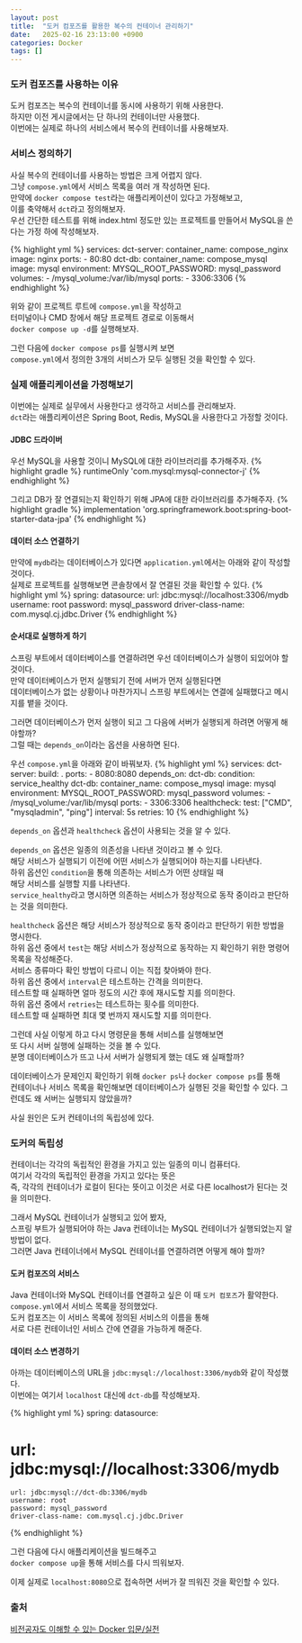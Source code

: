 ```yaml
---
layout: post
title:  "도커 컴포즈를 활용한 복수의 컨테이너 관리하기"
date:   2025-02-16 23:13:00 +0900
categories: Docker
tags: []
---
```


### 도커 컴포즈를 사용하는 이유

도커 컴포즈는 복수의 컨테이너를 동시에 사용하기 위해 사용한다.  
하지만 이전 게시글에서는 단 하나의 컨테이너만 사용했다.  
이번에는 실제로 하나의 서비스에서 복수의 컨테이너를 사용해보자.

### 서비스 정의하기

사실 복수의 컨테이너를 사용하는 방법은 크게 어렵지 않다.  
그냥 `compose.yml`에서 서비스 목록을 여러 개 작성하면 된다.  
만약에 `docker compose test`라는 애플리케이션이 있다고 가정해보고,  
이를 축약해서 `dct`라고 정의해보자.  
우선 간단한 테스트를 위해 index.html 정도만 있는 프로젝트를 만들어서 MySQL을 쓴다는 가정 하에 작성해보자.

{% highlight yml %}
services:
  dct-server:
    container_name: compose_nginx
    image: nginx
    ports: 
    - 80:80
  dct-db:
    container_name: compose_mysql
    image: mysql
    environment:
      MYSQL_ROOT_PASSWORD: mysql_password
    volumes:
      - /mysql_volume:/var/lib/mysql
    ports:
      - 3306:3306
{% endhighlight %}

위와 같이 프로젝트 루트에 `compose.yml`을 작성하고  
터미널이나 CMD 창에서 해당 프로젝트 경로로 이동해서  
`docker compose up -d`를 실행해보자.

그런 다음에 `docker compose ps`를 실행시켜 보면  
`compose.yml`에서 정의한 3개의 서비스가 모두 실행된 것을 확인할 수 있다.

### 실제 애플리케이션을 가정해보기

이번에는 실제로 실무에서 사용한다고 생각하고 서비스를 관리해보자.  
`dct`라는 애플리케이션은 Spring Boot, Redis, MySQL을 사용한다고 가정할 것이다.

#### JDBC 드라이버

우선 MySQL을 사용할 것이니 MySQL에 대한 라이브러리를 추가해주자.
{% highlight gradle %}
runtimeOnly 'com.mysql:mysql-connector-j'
{% endhighlight %}

그리고 DB가 잘 연결되는지 확인하기 위해 JPA에 대한 라이브러리를 추가해주자.
{% highlight gradle %}
implementation 'org.springframework.boot:spring-boot-starter-data-jpa'
{% endhighlight %}

#### 데이터 소스 연결하기

만약에 `mydb`라는 데이터베이스가 있다면 `application.yml`에서는 아래와 같이 작성할 것이다.  
실제로 프로젝트를 실행해보면 콘솔창에서 잘 연결된 것을 확인할 수 있다.
{% highlight yml %}
spring:
  datasource:
    url: jdbc:mysql://localhost:3306/mydb
    username: root
    password: mysql_password
    driver-class-name: com.mysql.cj.jdbc.Driver
{% endhighlight %}

#### 순서대로 실행하게 하기

스프링 부트에서 데이터베이스를 연결하려면 우선 데이터베이스가 실행이 되있어야 할 것이다.  
만약 데이터베이스가 먼저 실행되기 전에 서버가 먼저 실행된다면  
데이터베이스가 없는 상황이나 마찬가지니 스프링 부트에서는 연결에 실패했다고 메시지를 뱉을 것이다.

그러면 데이터베이스가 먼저 실행이 되고 그 다음에 서버가 실행되게 하려면 어떻게 해야할까?  
그럴 때는 `depends_on`이라는 옵션을 사용하면 된다.

우선 `compose.yml`을 아래와 같이 바꿔보자.
{% highlight yml %}
services:
  dct-server:
    build: .
    ports:
      - 8080:8080
    depends_on:
      dct-db:
        condition: service_healthy
  dct-db:
    container_name: compose_mysql
    image: mysql
    environment:
      MYSQL_ROOT_PASSWORD: mysql_password
    volumes:
      - /mysql_volume:/var/lib/mysql
    ports:
      - 3306:3306
    healthcheck:
      test: ["CMD", "mysqladmin", "ping"]
      interval: 5s
      retries: 10
{% endhighlight %}

`depends_on` 옵션과 `healthcheck` 옵션이 사용되는 것을 알 수 있다.

`depends_on` 옵션은 일종의 의존성을 나타낸 것이라고 볼 수 있다.  
해당 서비스가 실행되기 이전에 어떤 서비스가 실행되어야 하는지를 나타낸다.  
하위 옵션인 `condition`을 통해 의존하는 서비스가 어떤 상태일 때  
해당 서비스를 실행할 지를 나타낸다.  
`service_healthy`라고 명시하면 의존하는 서비스가 정상적으로 동작 중이라고 판단하는 것을 의미한다.

`healthcheck` 옵션은 해당 서비스가 정상적으로 동작 중이라고 판단하기 위한 방법을 명시한다.  
하위 옵션 중에서 `test`는 해당 서비스가 정상적으로 동작하는 지 확인하기 위한 명령어 목록을 작성해준다.  
서비스 종류마다 확인 방법이 다르니 이는 직접 찾아봐야 한다.  
하위 옵션 중에서 `interval`은 테스트하는 간격을 의미한다.  
테스트할 때 실패하면 얼마 정도의 시간 후에 재시도할 지를 의미한다.  
하위 옵션 중에서 `retries`는 테스트하는 횟수를 의미한다.  
테스트할 때 실패하면 최대 몇 번까지 재시도할 지를 의미한다.

그런데 사실 이렇게 하고 다시 명령문을 통해 서비스를 실행해보면  
또 다시 서버 실행에 실패하는 것을 볼 수 있다.  
분명 데이터베이스가 뜨고 나서 서버가 실행되게 했는 데도 왜 실패할까?

데이터베이스가 문제인지 확인하기 위해 `docker ps`나 `docker compose ps`를 통해  
컨테이너나 서비스 목록을 확인해보면 데이터베이스가 실행된 것을 확인할 수 있다.
그런데도 왜 서버는 실행되지 않았을까?

사실 원인은 도커 컨테이너의 독립성에 있다.

### 도커의 독립성

컨테이너는 각각의 독립적인 환경을 가지고 있는 일종의 미니 컴퓨터다.  
여기서 각각의 독립적인 환경을 가지고 있다는 뜻은  
즉, 각각의 컨테이너가 로컬이 된다는 뜻이고 이것은 서로 다른 localhost가 된다는 것을 의미한다.

그래서 MySQL 컨테이너가 실행되고 있어 봤자,  
스프링 부트가 실행되어야 하는 Java 컨테이너는 MySQL 컨테이너가 실행되었는지 알 방법이 없다.  
그러면 Java 컨테이너에서 MySQL 컨테이너를 연결하려면 어떻게 해야 할까?

#### 도커 컴포즈의 서비스

Java 컨테이너와 MySQL 컨테이너를 연결하고 싶은 이 때 `도커 컴포즈`가 활약한다.  
`compose.yml`에서 서비스 목록을 정의했었다.  
도커 컴포즈는 이 서비스 목록에 정의된 서비스의 이름을 통해  
서로 다른 컨테이너인 서비스 간에 연결을 가능하게 해준다.

#### 데이터 소스 변경하기

아까는 데이터베이스의 URL을 `jdbc:mysql://localhost:3306/mydb`와 같이 작성했다.  
이번에는 여기서 `localhost` 대신에 `dct-db`를 작성해보자.

{% highlight yml %}
spring:
  datasource:
#    url: jdbc:mysql://localhost:3306/mydb
    url: jdbc:mysql://dct-db:3306/mydb
    username: root
    password: mysql_password
    driver-class-name: com.mysql.cj.jdbc.Driver
{% endhighlight %}

그런 다음에 다시 애플리케이션을 빌드해주고  
`docker compose up`을 통해 서비스를 다시 띄워보자.

이제 실제로 `localhost:8080`으로 접속하면 서버가 잘 띄워진 것을 확인할 수 있다.

### 출처

[비전공자도 이해할 수 있는 Docker 입문/실전](https://www.inflearn.com/course/%EB%B9%84%EC%A0%84%EA%B3%B5%EC%9E%90-docker-%EC%9E%85%EB%AC%B8-%EC%8B%A4%EC%A0%84)